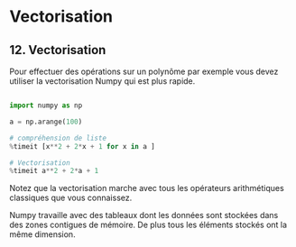 # Vectorisation

## 12. Vectorisation

Pour effectuer des opérations sur un polynôme par exemple vous devez utiliser la vectorisation Numpy qui est plus rapide.

```python

import numpy as np

a = np.arange(100)

# compréhension de liste
%timeit [x**2 + 2*x + 1 for x in a ]

# Vectorisation
%timeit a**2 + 2*a + 1

```

Notez que la vectorisation marche avec tous les opérateurs arithmétiques classiques que vous connaissez.

Numpy travaille avec des tableaux dont les données sont stockées dans des zones contigues de mémoire. De plus tous les éléments stockés ont la même dimension.
